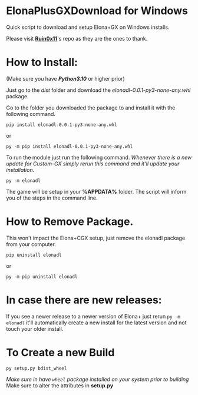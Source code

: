 # ElonaPlusGXDownload for Windows

Quick script to download and setup Elona+GX on Windows installs.

Please visit **[Ruin0x11](https://github.com/Ruin0x11/ElonaPlusCustom-GX)**'s repo as they are the ones to thank.

# How to Install:

(Make sure you have **_Python3.10_** or higher prior)

Just go to the _dist_ folder and download the _elonadl-0.0.1-py3-none-any.whl_ package.

Go to the folder you downloaded the package to and install it with the following command.

```
pip install elonadl-0.0.1-py3-none-any.whl
```

or

```
py -m pip install elonadl-0.0.1-py3-none-any.whl
```

To run the module just run the following command. _Whenever there is a new update for Custom-GX simply rerun this command and it'll update your installation._

```
py -m elonadl
```

The game will be setup in your **%APPDATA%** folder.
The script will inform you of the steps in the command line.

# How to Remove Package.

This won't impact the Elona+CGX setup, just remove the elonadl package from your computer.

```
pip uninstall elonadl
```

or

```
py -m pip uninstall elonadl
```

# In case there are new releases:

If you see a newer release to a newer version of Elona+ just rerun `py -m elonadl` it'll automatically create a new install for the latest version and not touch your older install.

# To Create a new Build

```
py setup.py bdist_wheel
```

_Make sure in have `wheel` package installed on your system prior to building_
Make sure to alter the attributes in **setup.py**
